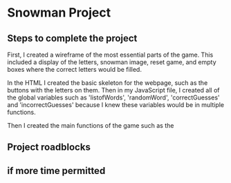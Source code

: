 # Snowman Project

## Steps to complete the project

First, I created a wireframe of the most essential parts of the game. This included a display of the letters, snowman image, reset game, and empty boxes where the correct letters would be filled. 

In the HTML I created the basic skeleton for the webpage, such as the buttons with the letters on them. Then in my JavaScript file, I created all of the global variables such as 'listofWords', 'randomWord', 'correctGuesses' and 'incorrectGuesses' because I knew these variables would be in multiple functions. 

Then I created the main functions of the game such as the 










## Project roadblocks



## if more time permitted




